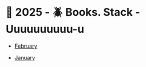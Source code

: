 # 🔷 2025 - 🪲 Books. Stack - Uuuuuuuuuu-u


 - [February](store/chat-1290238595/2025/02)

 - [January](store/chat-1290238595/2025/01)
